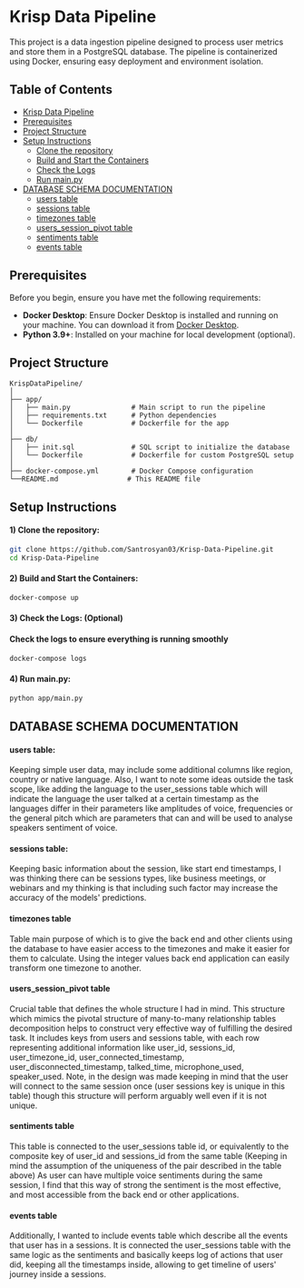 # Krisp Data Pipeline

This project is a data ingestion pipeline designed to process user metrics and store them in a PostgreSQL database. The pipeline is containerized using Docker, ensuring easy deployment and environment isolation.

## Table of Contents

- [Krisp Data Pipeline](#krisp-data-pipeline)
- [Prerequisites](#prerequisites)
- [Project Structure](#project-structure)
- [Setup Instructions](#setup-instructions)
  - [Clone the repository](#1-clone-the-repository)
  - [Build and Start the Containers](#2-build-and-start-the-containers)
  - [Check the Logs](#3-check-the-logs)
  - [Run main.py](#4-run-mainpy)
- [DATABASE SCHEMA DOCUMENTATION](#database-schema-documentation)
  - [users table](#users-table)
  - [sessions table](#sessions-table)
  - [timezones table](#timezones-table)
  - [users_session_pivot table](#users_session_pivot-table)
  - [sentiments table](#sentiments-table)
  - [events table](#events-table)


## Prerequisites

Before you begin, ensure you have met the following requirements:

- **Docker Desktop**: Ensure Docker Desktop is installed and running on your machine. You can download it from [Docker Desktop](https://www.docker.com/products/docker-desktop).
- **Python 3.9+**: Installed on your machine for local development (optional).

## Project Structure

```plaintext
KrispDataPipeline/
│
├── app/
│   ├── main.py               # Main script to run the pipeline
│   ├── requirements.txt      # Python dependencies
│   └── Dockerfile            # Dockerfile for the app
│
├── db/
│   ├── init.sql              # SQL script to initialize the database
│   └── Dockerfile            # Dockerfile for custom PostgreSQL setup
│
├── docker-compose.yml        # Docker Compose configuration
└──README.md                 # This README file
```

## Setup Instructions

#### 1) Clone the repository:

```bash
git clone https://github.com/Santrosyan03/Krisp-Data-Pipeline.git
cd Krisp-Data-Pipeline
```

#### 2) Build and Start the Containers:
  
```bash
docker-compose up
```

#### 3) Check the Logs: (Optional)

#### Check the logs to ensure everything is running smoothly

```bash
docker-compose logs
```

#### 4) Run main.py:

```bash
python app/main.py
```


## DATABASE SCHEMA DOCUMENTATION

#### users table:
Keeping simple user data, may include some additional columns like region, 
country or native language.
Also, I want to note some ideas outside the task scope, like adding the 
language to the user_sessions table which will indicate the language the user 
talked at a certain timestamp as the languages differ in their parameters like 
amplitudes of voice, frequencies or the general pitch which are parameters that
can and will be used to analyse speakers sentiment of voice.
  
#### sessions table:
Keeping basic information about the session, like start end timestamps, 
I was thinking there can be sessions types, like business meetings, 
or webinars and my thinking is that including such factor may increase the 
accuracy of the models' predictions.

#### timezones table
Table main purpose of which is to give the back end and other clients using
the database to have easier access to the timezones and make it easier for
them to calculate. Using the integer values back end application can easily
transform one timezone to another.

#### users_session_pivot table
Crucial table that defines the whole structure I had in mind. This structure 
which mimics the pivotal structure of many-to-many relationship tables 
decomposition helps to construct very effective way of fulfilling the desired task.
It includes keys from users and sessions table, with each row representing 
additional information like user_id, sessions_id, user_timezone_id, user_connected_timestamp, 
user_disconnected_timestamp, talked_time, microphone_used, speaker_used.
Note, in the design was made keeping in mind that the user will connect to 
the same session once (user sessions key is unique in this table) though this 
structure will perform arguably well even if it is not unique.

#### sentiments table
This table is connected to the user_sessions table id, or equivalently to 
the composite key of user_id and sessions_id from the same table
(Keeping in mind the assumption of the uniqueness of the pair described in the table above)
As user can have multiple voice sentiments during the same session, 
I find that this way of strong the sentiment is the most effective, 
and most accessible from the back end or other applications.

#### events table
Additionally, I wanted to include events table which describe all the 
events that user has in a sessions. It is connected the user_sessions 
table with the same logic as the sentiments and basically keeps log of 
actions that user did, keeping all the timestamps inside, allowing to get 
timeline of users' journey inside a sessions.